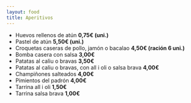 ```yaml
---
layout: food
title: Aperitivos
---
```


* Huevos rellenos de atún **0,75€ (uni.)**
* Pastel de atún **5,50€ (uni.)**
* Croquetas caseras de pollo, jamón o bacalao **4,50€ (ración 6 uni.)**
* Bomba casera con salsa **3,00€**
* Patatas al caliu o bravas **3,50€**
* Patatas al caliu o bravas, con all i oli o salsa brava **4,00€**
* Champiñones salteados **4,00€**
* Pimientos del padrón **4,00€**
* Tarrina all i oli **1,50€**
* Tarrina salsa brava **1,00€**